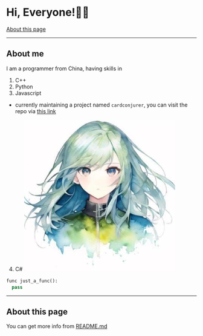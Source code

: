 # Hi, Everyone!✋🏻
[About this page](#about-this-page-1)

-------------------

## About me
I am a programmer from China, having skills in
1. C++
2. Python
3. Javascript
  - currently maintaining a project named `cardconjurer`, you can visit the repo via [this link](https://github.com/Sentixxx/cardconjurer)
4. C#
![a pic](https://github.com/Sentixxx/st-pic-base/blob/main/pic/37214256.jpg)

```python
func just_a_func():
  pass
```
------------------
## About this page
You can get more info from [README.md](./README.md)


